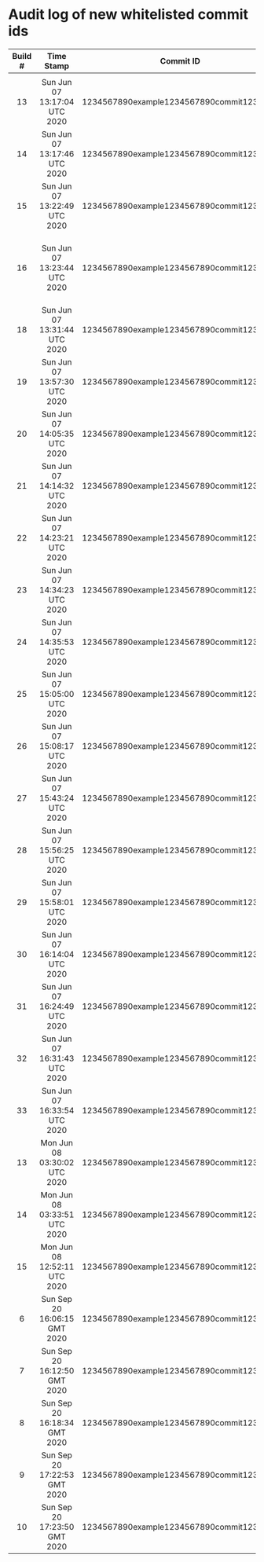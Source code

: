 # Audit log of new whitelisted commit ids

| Build # | Time Stamp | Commit ID | Reason | Requester |
|:-------:|:----------:|:---------:|:-------|:----------|
|  |  |  |  |  |
| 13 | Sun Jun 07 13:17:04 UTC 2020 | 1234567890example1234567890commit1234567 | False Positive | SagarVS |
| 14 | Sun Jun 07 13:17:46 UTC 2020 | 1234567890example1234567890commit1234567 | False Positive | SagarVS |
| 15 | Sun Jun 07 13:22:49 UTC 2020 | 1234567890example1234567890commit1234567 | Fixed | SagarVS |
| 16 | Sun Jun 07 13:23:44 UTC 2020 | 1234567890example1234567890commit1234567 | I acknowledge its True Positive, it will be remediated soon | SagarVS |
| 18 | Sun Jun 07 13:31:44 UTC 2020 | 1234567890example1234567890commit1234567 | False Positive | SagarVS |
| 19 | Sun Jun 07 13:57:30 UTC 2020 | 1234567890example1234567890commit1234567 | False Positive | SagarVS |
| 20 | Sun Jun 07 14:05:35 UTC 2020 | 1234567890example1234567890commit1234567 | False Positive | SagarVS |
| 21 | Sun Jun 07 14:14:32 UTC 2020 | 1234567890example1234567890commit1234567 | False Positive | SagarVS |
| 22 | Sun Jun 07 14:23:21 UTC 2020 | 1234567890example1234567890commit1234567 | False Positive | SagarVS |
| 23 | Sun Jun 07 14:34:23 UTC 2020 | 1234567890example1234567890commit1234567 | False Positive | SagarVS |
| 24 | Sun Jun 07 14:35:53 UTC 2020 | 1234567890example1234567890commit1234567 | False Positive | SagarVS |
| 25 | Sun Jun 07 15:05:00 UTC 2020 | 1234567890example1234567890commit1234567 | False Positive | SagarVS |
| 26 | Sun Jun 07 15:08:17 UTC 2020 | 1234567890example1234567890commit1234567 | False Positive | SagarVS |
| 27 | Sun Jun 07 15:43:24 UTC 2020 | 1234567890example1234567890commit1234567 | False Positive | SagarVS |
| 28 | Sun Jun 07 15:56:25 UTC 2020 | 1234567890example1234567890commit1234567 | False Positive | SagarVS |
| 29 | Sun Jun 07 15:58:01 UTC 2020 | 1234567890example1234567890commit1234567 | False Positive | SagarVS |
| 30 | Sun Jun 07 16:14:04 UTC 2020 | 1234567890example1234567890commit1234567 | Fixed | SagarVS |
| 31 | Sun Jun 07 16:24:49 UTC 2020 | 1234567890example1234567890commit1234567 | False Positive | SagarVS |
| 32 | Sun Jun 07 16:31:43 UTC 2020 | 1234567890example1234567890commit1234567 | Fixed | SagarVS |
| 33 | Sun Jun 07 16:33:54 UTC 2020 | 1234567890example1234567890commit1234567 | Fixed | SagarVS |
| 13 | Mon Jun 08 03:30:02 UTC 2020 | 1234567890example1234567890commit1234567 | False Positive | SagarVS |
| 14 | Mon Jun 08 03:33:51 UTC 2020 | 1234567890example1234567890commit1234567 | False Positive | SagarVS |
| 15 | Mon Jun 08 12:52:11 UTC 2020 | 1234567890example1234567890commit1234561 | Fixed | SagarVS |
| 6 | Sun Sep 20 16:06:15 GMT 2020 | 1234567890example1234567890commit1234567 | False Positive | Sagar V S |
| 7 | Sun Sep 20 16:12:50 GMT 2020 | 1234567890example1234567890commit1234567 | False Positive | Sagar V S |
| 8 | Sun Sep 20 16:18:34 GMT 2020 | 1234567890example1234567890commit1234567 | False Positive | Sagar V S |
| 9 | Sun Sep 20 17:22:53 GMT 2020 | 1234567890example1234567890commit1234567 | False Positive | Sagar V S |
| 10 | Sun Sep 20 17:23:50 GMT 2020 | 1234567890example1234567890commit1234567 | False Positive | Sagar V S |
